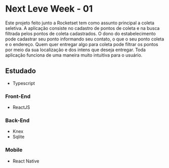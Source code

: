 # Next Leve Week - 01

Este projeto feito junto a Rocketset tem como assunto principal a coleta seletiva. A aplicação consiste no cadastro de pontos de
coleta e na busca filtrada pelos pontos de coleta cadastrados. O dono do estabelecimento pode cadastrar seu ponto informando 
seu contato, o que o seu ponto coleta e o endereço. Quem quer entregar algo para coleta pode filtrar os pontos por meio
da sua localização e dos intens que deseja entregar. Toda aplicação funciona de uma maneira muito intuitiva para o usuário.

## Estudado

* Typescript

### Front-End
* ReactJS

### Back-End
* Knex
* Sqlite
  
### Mobile
* React Native
  
